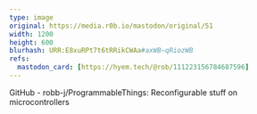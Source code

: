 ```yaml
---
type: image
original: https://media.r0b.io/mastodon/original/51
width: 1200
height: 600
blurhash: URR:E8xuRPt7t6tRRikCWAa#axWB~qRiozWB
refs:
  mastodon_card: [https://hyem.tech/@rob/111223156784687596]
---
```


GitHub - robb-j/ProgrammableThings: Reconfigurable stuff on microcontrollers
